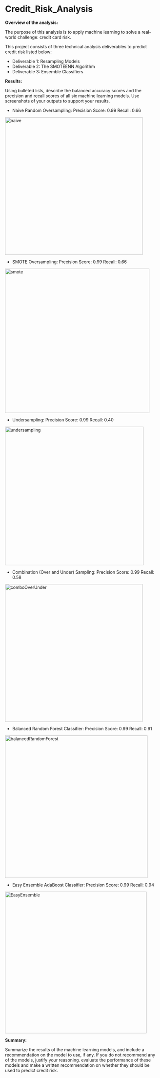# Credit_Risk_Analysis

**Overview of the analysis:**

The purpose of this analysis is to apply machine learning to solve a real-world challenge: credit card risk.

This project consists of three technical analysis deliverables to predict credit risk listed below:

- Deliverable 1: Resampling Models
- Deliverable 2: The SMOTEENN Algorithm
- Deliverable 3: Ensemble Classifiers

**Results:**

Using bulleted lists, describe the balanced accuracy scores and the precision and recall scores of all six machine learning models. Use screenshots of your outputs to support your results.

- Naive Random Oversampling: Precision Score: 0.99 Recall: 0.66
<img width="451" alt="naive" src="https://user-images.githubusercontent.com/78699465/124819116-d71c0600-df39-11eb-813e-98984428c35b.png">



- SMOTE Oversampling: Precision Score: 0.99 Recall: 0.66
<img width="473" alt="smote" src="https://user-images.githubusercontent.com/78699465/124819287-0e8ab280-df3a-11eb-89de-e8c975e7ece2.png">



- Undersampling: Precision Score: 0.99 Recall: 0.40
<img width="454" alt="undersampling" src="https://user-images.githubusercontent.com/78699465/124819487-501b5d80-df3a-11eb-88e9-a67adf5d83e3.png">



- Combination (Over and Under) Sampling: Precision Score: 0.99 Recall: 0.58
<img width="451" alt="comboOverUnder" src="https://user-images.githubusercontent.com/78699465/124820333-5958fa00-df3b-11eb-8f02-62bc6670ba10.png">


- Balanced Random Forest Classifier: Precision Score: 0.99 Recall: 0.91
<img width="467" alt="balancedRandomForest" src="https://user-images.githubusercontent.com/78699465/124820047-00896180-df3b-11eb-9ffc-c83f5b4c9c1a.png">


- Easy Ensemble AdaBoost Classifier: Precision Score: 0.99 Recall: 0.94
<img width="464" alt="EasyEnsemble" src="https://user-images.githubusercontent.com/78699465/124820246-3a5a6800-df3b-11eb-8660-69e1c8f71abf.png">



**Summary:**

Summarize the results of the machine learning models, and include a recommendation on the model to use, if any. If you do not recommend any of the models, justify your reasoning.
evaluate the performance of these models and make a written recommendation on whether they should be used to predict credit risk.
